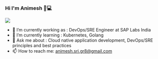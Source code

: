 ### Hi I'm Animesh 👋💻
<img src= https://github.com/animesh-sri-98/animesh-sri-98/assets/33247732/d5289dde-768c-420a-a16e-01957d4a9fd0>


- 🔭 I’m currently working as : DevOps/SRE Engineer at SAP Labs India
- 🌱 I’m currently learning : Kubernetes, Golang
- 💬 Ask me about : Cloud native application development, DevOps/SRE principles and best practices
- 📫 How to reach me: animesh.sri.gr8@gmail.com

